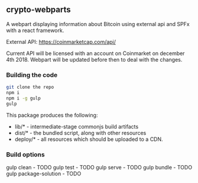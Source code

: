 ## crypto-webparts

A webpart displaying information about Bitcoin using external api and SPFx with a react framework.

External API: https://coinmarketcap.com/api/

Current API will be licensed with an account on Coinmarket on december 4th 2018. Webpart will be updated before then to deal with the changes.

### Building the code

```bash
git clone the repo
npm i
npm i -g gulp
gulp
```

This package produces the following:

* lib/* - intermediate-stage commonjs build artifacts
* dist/* - the bundled script, along with other resources
* deploy/* - all resources which should be uploaded to a CDN.

### Build options

gulp clean - TODO
gulp test - TODO
gulp serve - TODO
gulp bundle - TODO
gulp package-solution - TODO
